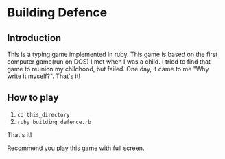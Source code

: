 # Building Defence

## Introduction

This is a typing game implemented in ruby. This game is based on the first computer game(run on DOS) I met when I was a child. I tried to find that game to reunion  my childhood, but failed. One day, it came to me "Why write it myself?". That's it!

## How to play

1. `cd this_directory`
2. `ruby building_defence.rb`

That's it!

Recommend you play this game with full screen.

